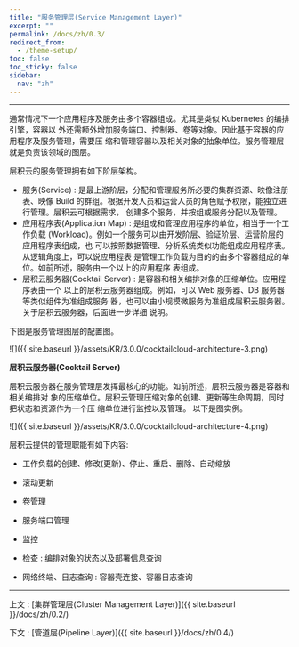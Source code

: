 ```yaml
---
title: "服务管理层(Service Management Layer)"
excerpt: ""
permalink: /docs/zh/0.3/
redirect_from:
  - /theme-setup/
toc: false
toc_sticky: false
sidebar:
  nav: "zh"
---
```


---
通常情况下一个应用程序及服务由多个容器组成。尤其是类似 Kubernetes 的编排引擎，容器以 外还需额外增加服务端口、控制器、卷等对象。因此基于容器的应用程序及服务管理，需要压 缩和管理容器以及相关对象的抽象单位。服务管理层就是负责该领域的图层。

层积云的服务管理拥有如下阶层架构。

* 服务(Service) : 是最上游阶层，分配和管理服务所必要的集群资源、映像注册表、映像 Build 的群组。根据开发人员和运营人员的角色赋予权限，能独立进行管理。层积云可根据需求， 创建多个服务，并按组或服务分配以及管理。
* 应用程序表(Application Map) : 是组成和管理应用程序的单位，相当于一个工作负载 (Workload)。例如一个服务可以由开发阶层、验证阶层、运营阶层的应用程序表组成，也 可以按照数据管理、分析系统类似功能组成应用程序表。从逻辑角度上，可以说应用程表 是管理工作负载为目的的由多个容器组成的单位。如前所述，服务由一个以上的应用程序 表组成。
* 层积云服务器(Cocktail Server) : 是容器和相关编排对象的压缩单位。应用程序表由一个 以上的层积云服务器组成。例如，可以 Web 服务器、DB 服务器等类似组件为准组成服务 器，也可以由小规模微服务为准组成层积云服务器。关于层积云服务器，后面进一步详细 说明。

下图是服务管理图层的配置图。

![]({{ site.baseurl }}/assets/KR/3.0.0/cocktailcloud-architecture-3.png)

**层积云服务器(Cocktail Server)**

层积云服务器在服务管理层发挥最核心的功能。如前所述，层积云服务器是容器和相关编排对 象的压缩单位。层积云管理压缩对象的创建、更新等生命周期，同时把状态和资源作为一个压 缩单位进行监控以及管理。
以下是图实例。

![]({{ site.baseurl }}/assets/KR/3.0.0/cocktailcloud-architecture-4.png)

层积云提供的管理职能有如下内容:

* 工作负载的创建、修改(更新)、停止、重启、删除、自动缩放

* 滚动更新

* 卷管理

* 服务端口管理

* 监控

* 检查 : 编排对象的状态以及部署信息查询

* 网络终端、日志查询 : 容器壳连接、容器日志查询

---

上文 : [集群管理层(Cluster Management Layer)]({{ site.baseurl }}/docs/zh/0.2/)

下文 : [管道层(Pipeline Layer)]({{ site.baseurl }}/docs/zh/0.4/)
